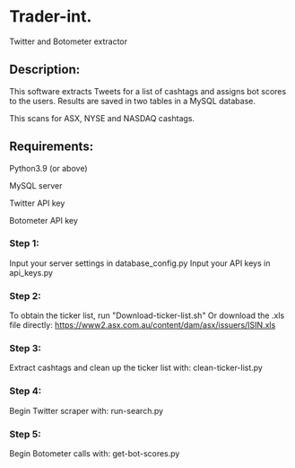 # Trader-int. 
Twitter and Botometer extractor

## Description:
This software extracts Tweets for a list of cashtags and assigns bot scores to the users. Results are saved in two tables in a MySQL database. 

This scans for ASX, NYSE and NASDAQ cashtags.

## Requirements:
Python3.9 (or above)

MySQL server

Twitter API key

Botometer API key


### Step 1: 
Input your server settings in database_config.py
Input your API keys in api_keys.py

### Step 2:
To obtain the ticker list, run "Download-ticker-list.sh"
Or download the .xls file directly: https://www2.asx.com.au/content/dam/asx/issuers/ISIN.xls

### Step 3:
Extract cashtags and clean up the ticker list with:
clean-ticker-list.py

### Step 4:
Begin Twitter scraper with:
run-search.py

### Step 5:
Begin Botometer calls with:
get-bot-scores.py
